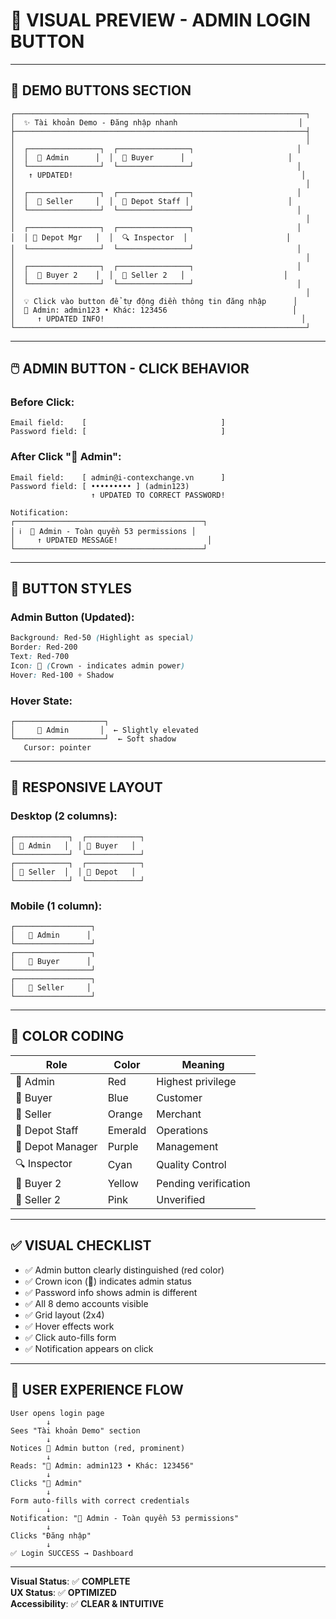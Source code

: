# 🎨 VISUAL PREVIEW - ADMIN LOGIN BUTTON

---

## 📸 **DEMO BUTTONS SECTION**

```
┌─────────────────────────────────────────────────────────────────┐
│  ✨ Tài khoản Demo - Đăng nhập nhanh                           │
├─────────────────────────────────────────────────────────────────┤
│                                                                 │
│  ┌────────────────┐  ┌────────────────┐                       │
│  │  👑 Admin      │  │  🛒 Buyer      │                       │
│  └────────────────┘  └────────────────┘                       │
│   ↑ UPDATED!                                                   │
│                                                                 │
│  ┌────────────────┐  ┌────────────────┐                       │
│  │  🏪 Seller     │  │  👷 Depot Staff │                      │
│  └────────────────┘  └────────────────┘                       │
│                                                                 │
│  ┌────────────────┐  ┌────────────────┐                       │
│  │ 👔 Depot Mgr   │  │  🔍 Inspector  │                      │
│  └────────────────┘  └────────────────┘                       │
│                                                                 │
│  ┌────────────────┐  ┌────────────────┐                       │
│  │  🛒 Buyer 2    │  │  🏪 Seller 2   │                      │
│  └────────────────┘  └────────────────┘                       │
│                                                                 │
│  💡 Click vào button để tự động điền thông tin đăng nhập      │
│  🔑 Admin: admin123 • Khác: 123456                            │
│     ↑ UPDATED INFO!                                            │
└─────────────────────────────────────────────────────────────────┘
```

---

## 🖱️ **ADMIN BUTTON - CLICK BEHAVIOR**

### **Before Click:**
```
Email field:    [                              ]
Password field: [                              ]
```

### **After Click "👑 Admin":**
```
Email field:    [ admin@i-contexchange.vn      ]
Password field: [ ••••••••• ] (admin123)
                  ↑ UPDATED TO CORRECT PASSWORD!

Notification: 
┌──────────────────────────────────────────┐
│ ℹ️  👑 Admin - Toàn quyền 53 permissions │
│     ↑ UPDATED MESSAGE!                    │
└──────────────────────────────────────────┘
```

---

## 🎯 **BUTTON STYLES**

### **Admin Button (Updated):**
```css
Background: Red-50 (Highlight as special)
Border: Red-200
Text: Red-700
Icon: 👑 (Crown - indicates admin power)
Hover: Red-100 + Shadow
```

### **Hover State:**
```
┌────────────────────┐
│     👑 Admin       │  ← Slightly elevated
└────────────────────┘  ← Soft shadow
   Cursor: pointer
```

---

## 📱 **RESPONSIVE LAYOUT**

### **Desktop (2 columns):**
```
┌────────────┐  ┌────────────┐
│ 👑 Admin   │  │ 🛒 Buyer   │
└────────────┘  └────────────┘
┌────────────┐  ┌────────────┐
│ 🏪 Seller  │  │ 👷 Depot   │
└────────────┘  └────────────┘
```

### **Mobile (1 column):**
```
┌─────────────────┐
│   👑 Admin      │
└─────────────────┘
┌─────────────────┐
│   🛒 Buyer      │
└─────────────────┘
┌─────────────────┐
│   🏪 Seller     │
└─────────────────┘
```

---

## 🎨 **COLOR CODING**

| Role | Color | Meaning |
|------|-------|---------|
| 👑 Admin | Red | Highest privilege |
| 🛒 Buyer | Blue | Customer |
| 🏪 Seller | Orange | Merchant |
| 👷 Depot Staff | Emerald | Operations |
| 👔 Depot Manager | Purple | Management |
| 🔍 Inspector | Cyan | Quality Control |
| 🛒 Buyer 2 | Yellow | Pending verification |
| 🏪 Seller 2 | Pink | Unverified |

---

## ✅ **VISUAL CHECKLIST**

- ✅ Admin button clearly distinguished (red color)
- ✅ Crown icon (👑) indicates admin status
- ✅ Password info shows admin is different
- ✅ All 8 demo accounts visible
- ✅ Grid layout (2x4)
- ✅ Hover effects work
- ✅ Click auto-fills form
- ✅ Notification appears on click

---

## 🎯 **USER EXPERIENCE FLOW**

```
User opens login page
        ↓
Sees "Tài khoản Demo" section
        ↓
Notices 👑 Admin button (red, prominent)
        ↓
Reads: "🔑 Admin: admin123 • Khác: 123456"
        ↓
Clicks "👑 Admin"
        ↓
Form auto-fills with correct credentials
        ↓
Notification: "👑 Admin - Toàn quyền 53 permissions"
        ↓
Clicks "Đăng nhập"
        ↓
✅ Login SUCCESS → Dashboard
```

---

**Visual Status**: ✅ **COMPLETE**  
**UX Status**: ✅ **OPTIMIZED**  
**Accessibility**: ✅ **CLEAR & INTUITIVE**
